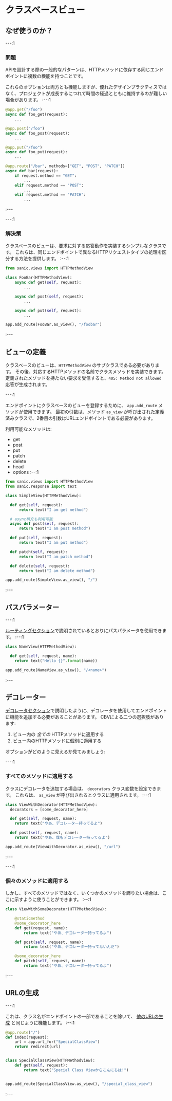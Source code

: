 # クラスベースビュー

## なぜ使うのか？

---:1

### 問題

APIを設計する際の一般的なパターンは、HTTPメソッドに依存する同じエンドポイントに複数の機能を持つことです。

これらのオプションは両方とも機能しますが、優れたデザインプラクティスではなく、プロジェクトが成長するにつれて時間の経過とともに維持するのが難しい場合があります。 :--:1
```python
@app.get("/foo")
async def foo_get(request):
    ...

@app.post("/foo")
async def foo_post(request):
    ...

@app.put("/foo")
async def foo_put(request):
    ...

@app.route("/bar", methods=["GET", "POST", "PATCH"])
async def bar(request):
    if request.method == "GET":
        ...
    elif request.method == "POST":
        ...
    elif request.method == "PATCH":
        ...
```
:---

---:1

### 解決策

クラスベースのビューは、要求に対する応答動作を実装するシンプルなクラスです。 これらは、同じエンドポイントで異なるHTTPリクエストタイプの処理を区分する方法を提供します。 :--:1
```python
from sanic.views import HTTPMethodView

class FooBar(HTTPMethodView):
    async def get(self, request):
        ...

    async def post(self, request):
        ...

    async def put(self, request):
        ...

app.add_route(FooBar.as_view(), "/foobar")
```
:---

## ビューの定義

クラスベースのビューは、`HTTPMethodView` のサブクラスである必要があります。 その後、対応するHTTPメソッドの名前でクラスメソッドを実装できます。 定義されたメソッドを持たない要求を受信すると、`405: Method not allowed` 応答が生成されます。

---:1

エンドポイントにクラスベースのビューを登録するために、 `app.add_route` メソッドが使用できます。 最初の引数は、メソッド `as_view` が呼び出された定義済みクラスで、2番目の引数はURLエンドポイントである必要があります。

利用可能なメソッドは:

- get
- post
- put
- patch
- delete
- head
- options :--:1
```python
from sanic.views import HTTPMethodView
from sanic.response import text

class SimpleView(HTTPMethodView):

  def get(self, request):
      return text("I am get method")

  # async構文も利用可能
  async def post(self, request):
      return text("I am post method")

  def put(self, request):
      return text("I am put method")

  def patch(self, request):
      return text("I am patch method")

  def delete(self, request):
      return text("I am delete method")

app.add_route(SimpleView.as_view(), "/")
```
:---

## パスパラメーター

---:1

[ルーティングセクション](/guide/basics/routing.md)で説明されているとおりにパスパラメータを使用できます。 :--:1
```python
class NameView(HTTPMethodView):

  def get(self, request, name):
    return text("Hello {}".format(name))

app.add_route(NameView.as_view(), "/<name>")
```
:---

## デコレーター

[デコレータセクション](/guide/best-practices/decorators.md)で説明したように、デコレータを使用してエンドポイントに機能を追加する必要があることがあります。 CBVによる二つの選択肢があります:

1. ビュー内の _全ての_ HTTPメソッドに適用する
2. ビュー内のHTTPメソッドに個別に適用する

オプションがどのように見えるか見てみましょう:

---:1

### すべてのメソッドに適用する

クラスにデコレータを追加する場合は、 `decorators` クラス変数を設定できます。 これらは、 `as_view` が呼び出されるとクラスに適用されます。 :--:1
```python
class ViewWithDecorator(HTTPMethodView):
  decorators = [some_decorator_here]

  def get(self, request, name):
    return text("やあ、デコレーター持ってるよ")

  def post(self, request, name):
    return text("やあ、僕もデコレーター持ってるよ")

app.add_route(ViewWithDecorator.as_view(), "/url")
```
:---

---:1

### 個々のメソッドに適用する

しかし、すべてのメソッドではなく、いくつかのメソッドを飾りたい場合は、ここに示すように使うことができます。 :--:1
```python
class ViewWithSomeDecorator(HTTPMethodView):

    @staticmethod
    @some_decorator_here
    def get(request, name):
        return text("やあ、デコレーター持ってるよ")

    def post(self, request, name):
        return text("やあ、デコレーター持ってないんだ")

    @some_decorator_here
    def patch(self, request, name):
        return text("やあ、デコレーター持ってるよ")
```
:---

## URLの生成
---:1

これは、クラス名がエンドポイントの一部であることを除いて、 [他のURLの生成](/guide/basics/routing.md#generating-a-url) と同じように機能します。 :--:1
```python
@app.route("/")
def index(request):
    url = app.url_for("SpecialClassView")
    return redirect(url)


class SpecialClassView(HTTPMethodView):
    def get(self, request):
        return text("Special Class Viewからこんにちは!")


app.add_route(SpecialClassView.as_view(), "/special_class_view")
```
:---
